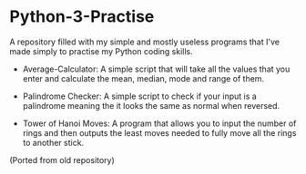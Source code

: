 # Python-3-Practise
A repository filled with my simple and mostly useless programs that I've made simply to practise my Python coding skills.

- Average-Calculator: A simple script that will take all the values that you enter and calculate the mean, median, mode and range of them.

- Palindrome Checker: A simple script to check if your input is a palindrome meaning the it looks the same as normal when reversed.

- Tower of Hanoi Moves: A program that allows you to input the number of rings and then outputs the least moves needed to fully move all     the rings to another stick.

(Ported from old repository)
